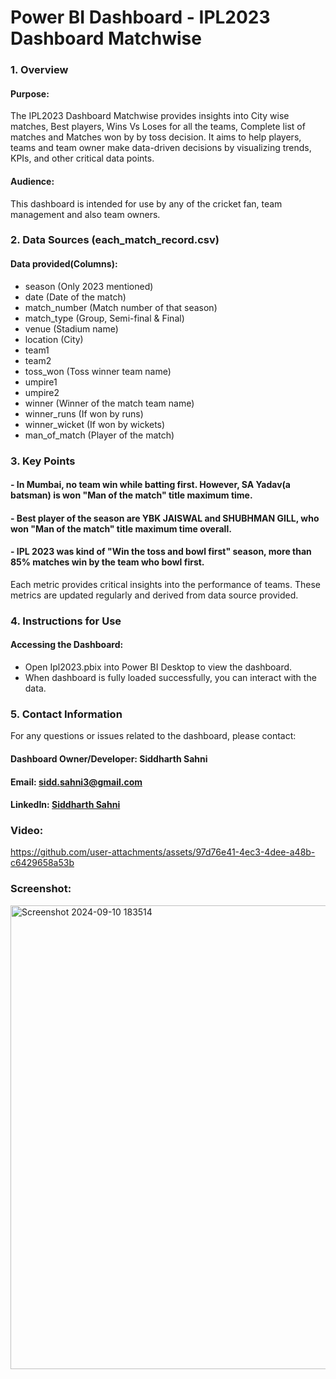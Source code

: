 # Power BI Dashboard - IPL2023 Dashboard Matchwise

### 1. Overview
#### Purpose:
The IPL2023 Dashboard Matchwise provides insights into City wise matches, Best players, Wins Vs Loses for all the teams, Complete list of matches and Matches won by by toss decision. It aims to help players, teams and team owner make data-driven decisions by visualizing trends, KPIs, and other critical data points.
#### Audience:
This dashboard is intended for use by any of the cricket fan, team management and also team owners.

### 2. Data Sources (each_match_record.csv)
#### Data provided(Columns):
- season (Only 2023 mentioned)
- date (Date of the match)
- match_number (Match number of that season)
- match_type (Group, Semi-final & Final)
- venue (Stadium name)
- location (City)
- team1 
- team2
- toss_won (Toss winner team name)
- umpire1
- umpire2
- winner (Winner of the match team name)
- winner_runs (If won by runs)
- winner_wicket (If won by wickets)
- man_of_match (Player of the match)

### 3. Key Points
#### - In Mumbai, no team win while batting first. However, SA Yadav(a batsman) is won "Man of the match" title maximum time.
#### - Best player of the season are YBK JAISWAL and SHUBHMAN GILL, who won "Man of the match" title maximum time overall.
#### - IPL 2023 was kind of "Win the toss and bowl first" season, more than 85% matches win by the team who bowl first.

Each metric provides critical insights into the performance of teams. These metrics are updated regularly and derived from data source provided.

### 4. Instructions for Use
#### Accessing the Dashboard:
- Open Ipl2023.pbix into Power BI Desktop to view the dashboard.
- When dashboard is fully loaded successfully, you can interact with the data.

### 5. Contact Information
For any questions or issues related to the dashboard, please contact:

#### Dashboard Owner/Developer: Siddharth Sahni
#### Email: sidd.sahni3@gmail.com
#### LinkedIn: [Siddharth Sahni](https://www.linkedin.com/in/er-siddharth-sahni-36b227103/)

### Video:
https://github.com/user-attachments/assets/97d76e41-4ec3-4dee-a48b-c6429658a53b


### Screenshot:
<img width="742" alt="Screenshot 2024-09-10 183514" src="https://github.com/user-attachments/assets/61fd7dd0-a3df-4f7d-b74e-04b15008d622">

